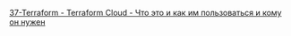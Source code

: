 [37-Terraform - Terraform Cloud - Что это и как им пользоваться и кому он нужен
](https://www.youtube.com/watch?v=Aox9w0lpArw&list=PLg5SS_4L6LYujWDTYb-Zbofdl44Jxb2l8&index=41)